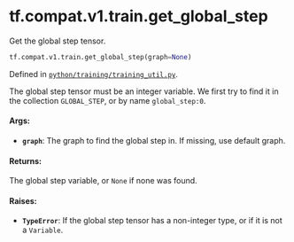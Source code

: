 <div itemscope itemtype="http://developers.google.com/ReferenceObject">
<meta itemprop="name" content="tf.compat.v1.train.get_global_step" />
<meta itemprop="path" content="Stable" />
</div>

# tf.compat.v1.train.get_global_step

Get the global step tensor.

``` python
tf.compat.v1.train.get_global_step(graph=None)
```



Defined in [`python/training/training_util.py`](/code/stable/tensorflow/python/training/training_util.py).

<!-- Placeholder for "Used in" -->

The global step tensor must be an integer variable. We first try to find it
in the collection `GLOBAL_STEP`, or by name `global_step:0`.

#### Args:


* <b>`graph`</b>: The graph to find the global step in. If missing, use default graph.


#### Returns:

The global step variable, or `None` if none was found.



#### Raises:


* <b>`TypeError`</b>: If the global step tensor has a non-integer type, or if it is not
  a `Variable`.